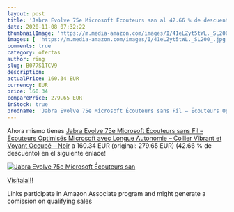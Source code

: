 ```yaml
---
layout: post
title: 'Jabra Evolve 75e Microsoft Écouteurs san al 42.66 % de descuento'
date: 2020-11-08 07:32:22
thumbnailImage: 'https://m.media-amazon.com/images/I/41eLZyt5tWL._SL200_.jpg'
images: [ 'https://m.media-amazon.com/images/I/41eLZyt5tWL._SL200_.jpg' ]
comments: true
category: ofertas
author: ring
slug: B077S1TCV9
description:
actualPrice: 160.34 EUR
currency: EUR
price: 160.34
comparePrice: 279.65 EUR
inStock: true
prodname: 'Jabra Evolve 75e Microsoft Écouteurs sans Fil – Écouteurs Optimisés Microsoft avec Longue Autonomie – Collier Vibrant et Voyant Occupé – Noir'
---
```


Ahora mismo tienes [Jabra Evolve 75e Microsoft Écouteurs sans Fil – Écouteurs Optimisés Microsoft avec Longue Autonomie – Collier Vibrant et Voyant Occupé – Noir](https://www.amazon.fr/dp/B077S1TCV9/?tag=tolees0d-21) a 160.34 EUR (original: 279.65 EUR) (42.66 %  de descuento) en el siguiente enlace!

[![Jabra Evolve 75e Microsoft Écouteurs san](https://m.media-amazon.com/images/I/41eLZyt5tWL._SL200_.jpg)](https://www.amazon.fr/dp/B077S1TCV9/?tag=tolees0d-21)

[Visítala!!!](https://www.amazon.fr/dp/B077S1TCV9/?tag=tolees0d-21)

Links participate in Amazon Associate program and might generate a comission on qualifying sales
